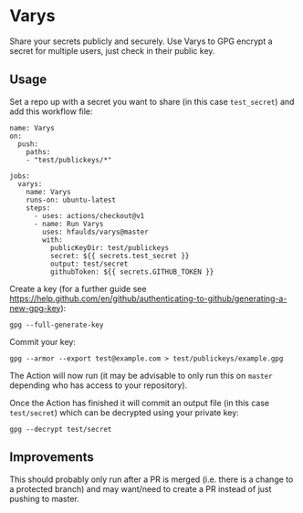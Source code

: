 # Varys

Share your secrets publicly and securely. Use Varys to GPG encrypt a secret for multiple users, just check in their public key.

## Usage

Set a repo up with a secret you want to share (in this case `test_secret`) and add this workflow file:

```
name: Varys
on:
  push:
    paths:
    - "test/publickeys/*"

jobs:
  varys:
    name: Varys
    runs-on: ubuntu-latest
    steps:
      - uses: actions/checkout@v1
      - name: Run Varys
        uses: hfaulds/varys@master
        with:
          publicKeyDir: test/publickeys
          secret: ${{ secrets.test_secret }}
          output: test/secret
          githubToken: ${{ secrets.GITHUB_TOKEN }}
```

Create a key (for a further guide see https://help.github.com/en/github/authenticating-to-github/generating-a-new-gpg-key):

```
gpg --full-generate-key
```

Commit your key:

```
gpg --armor --export test@example.com > test/publickeys/example.gpg
```

The Action will now run (it may be advisable to only run this on `master` depending who has access to your repository).

Once the Action has finished it will commit an output file (in this case `test/secret`) which can be decrypted using your private key:

```
gpg --decrypt test/secret
```

## Improvements

This should probably only run after a PR is merged (i.e. there is a change to a protected branch) and may want/need to create a PR instead of just pushing to master.
